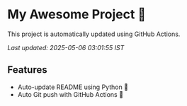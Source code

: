 # My Awesome Project 🚀

This project is automatically updated using GitHub Actions.

_Last updated: 2025-05-06 03:01:55 IST_

## Features
- Auto-update README using Python 🐍
- Auto Git push with GitHub Actions 🤖
